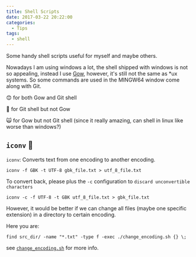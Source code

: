 ```yaml
---
title: Shell Scripts
date: 2017-03-22 20:22:00
categories:
  - Tips
tags:
  - shell
---
```


Some handy shell scripts useful for myself and maybe others.

<!-- more -->

Nowadays I am using windows a lot, the shell shipped with windows is not so appealing, instead I use [Gow](https://github.com/bmatzelle/gow), however, it's still not the same as *ux systems. So some commands are used in the MINGW64 window come along with Git.

:blush: for both Gow and Git shell

:penguin: for Git shell but not Gow

:scream_cat: for Gow but not Git shell (since it really amazing, can shell in linux like worse than windows?)


## `iconv` :penguin:

`iconv`: Converts text from one encoding to another encoding.

`iconv -f GBK -t UTF-8 gbk_file.txt > utf_8_file.txt`

To convert back, please plus the `-c` configuration to `discard unconvertible characters`

`iconv -c -f UTF-8 -t GBK utf_8_file.txt > gbk_file.txt`

However, it would be better if we can change all files (maybe one specific extension) in a directory to certain encoding.

Here you are:

``` vi
find src_dir/ -name "*.txt" -type f -exec ./change_encoding.sh {} \;
```

see [`change_encoding.sh`](pics/change_encoding.sh) for more info.